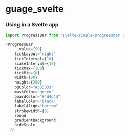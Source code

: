 # guage_svelte

### Using in a Svelte app

```javascript
import ProgressBar from 'svelte-simple-progressbar';
```

```javascript
<ProgressBar
      value={50}
    tickLayout="right"  
    tickInterval={10} 
    scaleInterval={10}
    tickMax={100}
    tickMin={0}
    width={80} 
    height={250} 
    bgColor="#333333"
    maskColor="green"
    boardColor="#4d4d4d"
    labelColor="black"
    labelAlign="bottom" 
    strokewidth={6}
    round
    gradientBackground
    hideScale
  />
```
